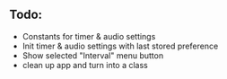 Todo:
---
* Constants for timer & audio settings
* Init timer & audio settings with last stored preference
* Show selected "Interval" menu button
* clean up app and turn into a class

